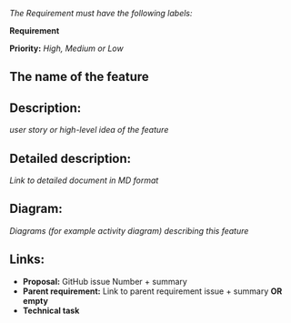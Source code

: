 _The Requirement must have the following labels:_

**Requirement**

**Priority:** _High, Medium or Low_


## The name of the feature

## Description:

_user story or high-level idea of the feature_

## Detailed description:

_Link to detailed document in MD format_

## Diagram:

_Diagrams (for example activity diagram) describing this feature_

## Links:

- **Proposal:** GitHub issue Number + summary
- **Parent requirement:** Link to parent requirement issue + summary **OR empty**
- **Technical task**
